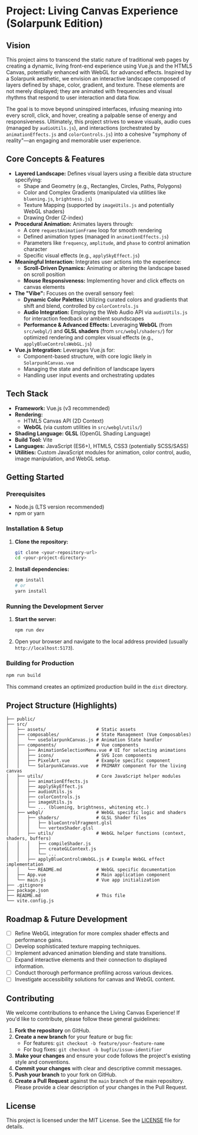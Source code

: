 # Project: Living Canvas Experience (Solarpunk Edition)

## Vision

This project aims to transcend the static nature of traditional web pages by creating a dynamic, living front-end experience using Vue.js and the HTML5 Canvas, potentially enhanced with WebGL for advanced effects. Inspired by a Solarpunk aesthetic, we envision an interactive landscape composed of layers defined by shape, color, gradient, and texture. These elements are not merely displayed; they are animated with frequencies and visual rhythms that respond to user interaction and data flow.

The goal is to move beyond uninspired interfaces, infusing meaning into every scroll, click, and hover, creating a palpable sense of energy and responsiveness. Ultimately, this project strives to weave visuals, audio cues (managed by `audioUtils.js`), and interactions (orchestrated by `animationEffects.js` and `colorControls.js`) into a cohesive "symphony of reality"—an engaging and memorable user experience.

## Core Concepts & Features

*   **Layered Landscape:** Defines visual layers using a flexible data structure specifying:
    *   Shape and Geometry (e.g., Rectangles, Circles, Paths, Polygons)
    *   Color and Complex Gradients (manipulated via utilities like `bluening.js`, `brightness.js`)
    *   Texture Mapping (supported by `imageUtils.js` and potentially WebGL shaders)
    *   Drawing Order (Z-index)
*   **Procedural Animation:** Animates layers through:
    *   A core `requestAnimationFrame` loop for smooth rendering
    *   Defined animation types (managed in `animationEffects.js`)
    *   Parameters like `frequency`, `amplitude`, and `phase` to control animation character
    *   Specific visual effects (e.g., `applySkyEffect.js`)
*   **Meaningful Interaction:** Integrates user actions into the experience:
    *   **Scroll-Driven Dynamics:** Animating or altering the landscape based on scroll position
    *   **Mouse Responsiveness:** Implementing hover and click effects on canvas elements
*   **The "Vibe":** Focuses on the overall sensory feel:
    *   **Dynamic Color Palettes:** Utilizing curated colors and gradients that shift and blend, controlled by `colorControls.js`
    *   **Audio Integration:** Employing the Web Audio API via `audioUtils.js` for interaction feedback or ambient soundscapes
    *   **Performance & Advanced Effects:** Leveraging **WebGL** (from `src/webgl/`) and **GLSL shaders** (from `src/webgl/shaders/`) for optimized rendering and complex visual effects (e.g., `applyBlueControlsWebGL.js`)
*   **Vue.js Integration:** Leverages Vue.js for:
    *   Component-based structure, with core logic likely in `SolarpunkCanvas.vue`
    *   Managing the state and definition of landscape layers
    *   Handling user input events and orchestrating updates

## Tech Stack

*   **Framework:** Vue.js (v3 recommended)
*   **Rendering:**
    *   HTML5 Canvas API (2D Context)
    *   **WebGL** (via custom utilities in `src/webgl/utils/`)
*   **Shading Language:** **GLSL** (OpenGL Shading Language)
*   **Build Tool:** Vite
*   **Languages:** JavaScript (ES6+), HTML5, CSS3 (potentially SCSS/SASS)
*   **Utilities:** Custom JavaScript modules for animation, color control, audio, image manipulation, and WebGL setup.

## Getting Started

### Prerequisites

*   Node.js (LTS version recommended)
*   npm or yarn

### Installation & Setup

1.  **Clone the repository:**
    ```bash
    git clone <your-repository-url>
    cd <your-project-directory>
    ```
2.  **Install dependencies:**
    ```bash
    npm install
    # or
    yarn install
    ```

### Running the Development Server

1.  **Start the server:**
    ```bash
    npm run dev
    ```
2.  Open your browser and navigate to the local address provided (usually `http://localhost:5173`).

### Building for Production

```bash
npm run build
```
This command creates an optimized production build in the `dist` directory.

## Project Structure (Highlights)

```
├── public/
├── src/
│   ├── assets/                   # Static assets
│   ├── composables/              # State Management (Vue Composables)
│   │   └── useSolarpunkCanvas.js # Animation State handler
│   ├── components/               # Vue components
│   │   ├── AnimationSelectionMenu.vue # UI for selecting animations
│   │   ├── icons/                # SVG Icon components
│   │   ├── PixelArt.vue          # Example specific component
│   │   └── SolarpunkCanvas.vue   # PRIMARY component for the living canvas
│   ├── utils/                    # Core JavaScript helper modules
│   │   ├── animationEffects.js
│   │   ├── applySkyEffect.js
│   │   ├── audioUtils.js
│   │   ├── colorControls.js
│   │   ├── imageUtils.js
│   │   └── ... (bluening, brightness, whitening etc.)
│   ├── webgl/                    # WebGL specific logic and shaders
│   │   ├── shaders/              # GLSL Shader files
│   │   │   ├── blueControlFragment.glsl
│   │   │   └── vertexShader.glsl
│   │   ├── utils/                # WebGL helper functions (context, shaders, buffers)
│   │   │   ├── compileShader.js
│   │   │   ├── createGLContext.js
│   │   │   └── ...
│   │   ├── applyBlueControlsWebGL.js # Example WebGL effect implementation
│   │   └── README.md             # WebGL specific documentation
│   ├── App.vue                   # Main application component
│   └── main.js                   # Vue app initialization
├── .gitignore
├── package.json
├── README.md                     # This file
└── vite.config.js
```

## Roadmap & Future Development

*   [ ] Refine WebGL integration for more complex shader effects and performance gains.
*   [ ] Develop sophisticated texture mapping techniques.
*   [ ] Implement advanced animation blending and state transitions.
*   [ ] Expand interactive elements and their connection to displayed information.
*   [ ] Conduct thorough performance profiling across various devices.
*   [ ] Investigate accessibility solutions for canvas and WebGL content.

## Contributing

We welcome contributions to enhance the Living Canvas Experience! If you'd like to contribute, please follow these general guidelines:

1.  **Fork the repository** on GitHub.
2.  **Create a new branch** for your feature or bug fix:
    *   For features: `git checkout -b feature/your-feature-name`
    *   For bug fixes: `git checkout -b bugfix/issue-identifier`
3.  **Make your changes** and ensure your code follows the project's existing style and conventions.
4.  **Commit your changes** with clear and descriptive commit messages.
5.  **Push your branch** to your fork on GitHub.
6.  **Create a Pull Request** against the `main` branch of the main repository. Please provide a clear description of your changes in the Pull Request.

## License

This project is licensed under the MIT License. See the [LICENSE](LICENSE) file for details.
```
